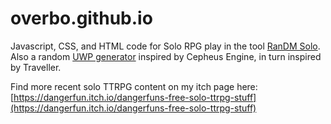 # overbo.github.io

Javascript, CSS, and HTML code for Solo RPG play in the tool [RanDM Solo](https://overbo.github.io/randm-solo.html).  Also a random [UWP generator](https://overbo.github.io/uwp.html) inspired by Cepheus Engine, in turn inspired by Traveller.

Find more recent solo TTRPG content on my itch page here: [https://dangerfun.itch.io/dangerfuns-free-solo-ttrpg-stuff](https://dangerfun.itch.io/dangerfuns-free-solo-ttrpg-stuff)
